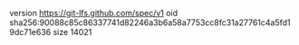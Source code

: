 version https://git-lfs.github.com/spec/v1
oid sha256:90088c85c86337741d82246a3b6a58a7753cc8fc31a27761c4a5fd19dc71e636
size 14021
